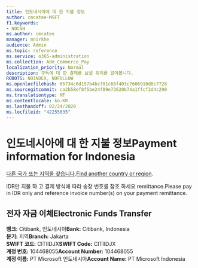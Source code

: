 ```yaml
---
title: 인도네시아에 대 한 지불 정보
author: cmcatee-MSFT
f1.keywords:
- NOCSH
ms.author: cmcatee
manager: mnirkhe
audience: Admin
ms.topic: reference
ms.service: o365-administration
ms.collection: Adm_Commerce_Pay
localization_priority: Normal
description: 구독에 대 한 결제를 보낼 위치를 알아봅니다.
ROBOTS: NOINDEX, NOFOLLOW
ms.openlocfilehash: 65734c6d157b4bc701c68f403c7606910d0c7728
ms.sourcegitcommit: ca2b58ef8f5be24f09e73620b74a1ffcf2d4c290
ms.translationtype: MT
ms.contentlocale: ko-KR
ms.lasthandoff: 02/24/2020
ms.locfileid: "42255635"
---
```

# <a name="payment-information-for-indonesia"></a><span data-ttu-id="c9027-103">인도네시아에 대 한 지불 정보</span><span class="sxs-lookup"><span data-stu-id="c9027-103">Payment information for Indonesia</span></span>

<span data-ttu-id="c9027-104">[다른 국가 또는 지역을 찾습니다](../billing-and-payments/pay-for-your-subscription.md).</span><span class="sxs-lookup"><span data-stu-id="c9027-104">[Find another country or region](../billing-and-payments/pay-for-your-subscription.md).</span></span> 

<span data-ttu-id="c9027-105">IDR만 지불 하 고 결제 방식에 따라 송장 번호를 참조 하세요 remittance.</span><span class="sxs-lookup"><span data-stu-id="c9027-105">Please pay in IDR only and reference invoice number(s) on your payment remittance.</span></span>

## <a name="electronic-funds-transfer"></a><span data-ttu-id="c9027-106">전자 자금 이체</span><span class="sxs-lookup"><span data-stu-id="c9027-106">Electronic Funds Transfer</span></span>

<span data-ttu-id="c9027-107">**뱅크:** Citibank, 인도네시아</span><span class="sxs-lookup"><span data-stu-id="c9027-107">**Bank:** Citibank, Indonesia</span></span>  
<span data-ttu-id="c9027-108">**분기:** 지역</span><span class="sxs-lookup"><span data-stu-id="c9027-108">**Branch:** Jakarta</span></span>  
<span data-ttu-id="c9027-109">**SWIFT 코드:** CITIIDJX</span><span class="sxs-lookup"><span data-stu-id="c9027-109">**SWIFT Code:** CITIIDJX</span></span>  
<span data-ttu-id="c9027-110">**계정 번호:** 104468055</span><span class="sxs-lookup"><span data-stu-id="c9027-110">**Account Number:** 104468055</span></span>  
<span data-ttu-id="c9027-111">**계정 이름:** PT Microsoft 인도네시아</span><span class="sxs-lookup"><span data-stu-id="c9027-111">**Account Name:** PT Microsoft Indonesia</span></span>  